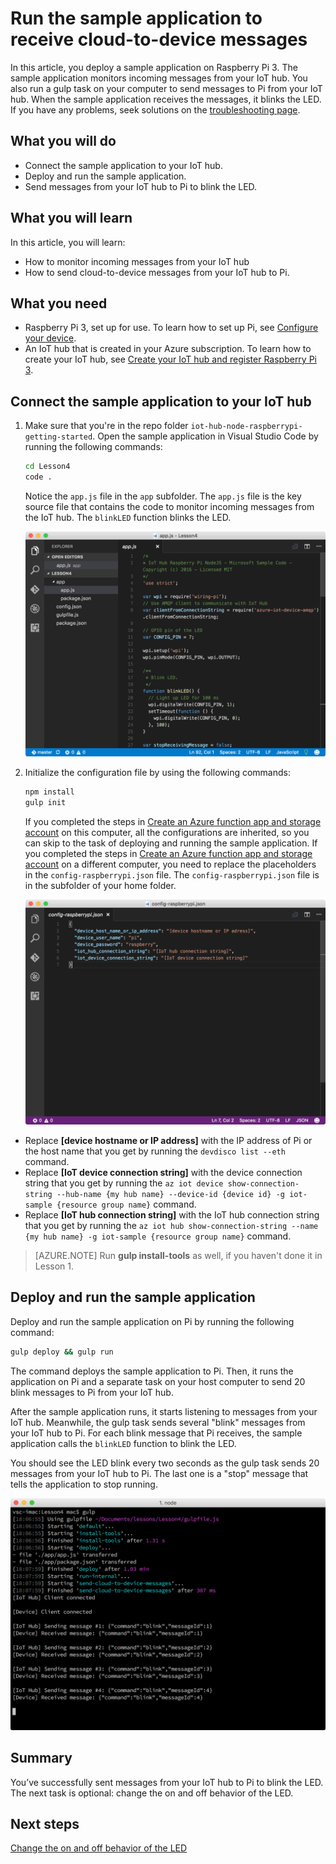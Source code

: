 ﻿<properties
    pageTitle="Run the sample application to receive cloud-to-device messages | Azure"
    description="The sample application runs on Pi and monitors incoming messages from your IoT hub. A new gulp task sends messages to Pi from your IoT hub to blink the LED."
    services="iot-hub"
    documentationcenter=""
    author="shizn"
    manager="timlt"
    tags=""
    keywords="cloud to device, message from cloud" />
<tags
    ms.assetid="6ae6539e-1163-4490-8d72-fdf7803e3054"
    ms.service="iot-hub"
    ms.devlang="node"
    ms.topic="article"
    ms.tgt_pltfrm="na"
    ms.workload="na"
    ms.date="11/28/2016"
    wacn.date=""
    ms.author="xshi" />

# Run the sample application to receive cloud-to-device messages
In this article, you deploy a sample application on Raspberry Pi 3. The sample application monitors incoming messages from your IoT hub. You also run a gulp task on your computer to send messages to Pi from your IoT hub. When the sample application receives the messages, it blinks the LED. If you have any problems, seek solutions on the [troubleshooting page](/documentation/articles/iot-hub-raspberry-pi-kit-node-troubleshooting/).

## What you will do
* Connect the sample application to your IoT hub.
* Deploy and run the sample application.
* Send messages from your IoT hub to Pi to blink the LED.

## What you will learn
In this article, you will learn:
* How to monitor incoming messages from your IoT hub
* How to send cloud-to-device messages from your IoT hub to Pi.

## What you need
* Raspberry Pi 3, set up for use. To learn how to set up Pi, see [Configure your device](/documentation/articles/iot-hub-raspberry-pi-kit-node-lesson1-configure-your-device/).
* An IoT hub that is created in your Azure subscription. To learn how to create your IoT hub, see [Create your IoT hub and register Raspberry Pi 3](/documentation/articles/iot-hub-raspberry-pi-kit-node-lesson2-prepare-azure-iot-hub/).

## Connect the sample application to your IoT hub
1. Make sure that you're in the repo folder `iot-hub-node-raspberrypi-getting-started`. Open the sample application in Visual Studio Code by running the following commands:
   
    ```bash
    cd Lesson4
    code .
    ```
   
    Notice the `app.js` file in the `app` subfolder. The `app.js` file is the key source file that contains the code to monitor incoming messages from the IoT hub. The `blinkLED` function blinks the LED.
   
    ![Repo structure in the sample application](./media/iot-hub-raspberry-pi-lessons/lesson4/repo_structure.png)
2. Initialize the configuration file by using the following commands:
   
    ```bash
    npm install
    gulp init
    ```
   
    If you completed the steps in [Create an Azure function app and storage account](/documentation/articles/iot-hub-raspberry-pi-kit-node-lesson3-deploy-resource-manager-template/) on this computer, all the configurations are inherited, so you can skip to the task of deploying and running the sample application. If you completed the steps in [Create an Azure function app and storage account](/documentation/articles/iot-hub-raspberry-pi-kit-node-lesson3-deploy-resource-manager-template/) on a different computer, you need to replace the placeholders in the `config-raspberrypi.json` file. The `config-raspberrypi.json` file is in the subfolder of your home folder.
   
    ![Contents of the config-raspberrypi.json file](./media/iot-hub-raspberry-pi-lessons/lesson4/config_raspberrypi.png)

* Replace **[device hostname or IP address]** with the IP address of Pi or the host name that you get by running the `devdisco list --eth` command.
* Replace **[IoT device connection string]** with the device connection string that you get by running the `az iot device show-connection-string --hub-name {my hub name} --device-id {device id} -g iot-sample {resource group name}` command.
* Replace **[IoT hub connection string]** with the IoT hub connection string that you get by running the `az iot hub show-connection-string --name {my hub name} -g iot-sample {resource group name}` command.

> [AZURE.NOTE]
> Run **gulp install-tools** as well, if you haven't done it in Lesson 1.

## Deploy and run the sample application
Deploy and run the sample application on Pi by running the following command:

```bash
gulp deploy && gulp run
```

The command deploys the sample application to Pi. Then, it runs the application on Pi and a separate task on your host computer to send 20 blink messages to Pi from your IoT hub.

After the sample application runs, it starts listening to messages from your IoT hub. Meanwhile, the gulp task sends several "blink" messages from your IoT hub to Pi. For each blink message that Pi receives, the sample application calls the `blinkLED` function to blink the LED.

You should see the LED blink every two seconds as the gulp task sends 20 messages from your IoT hub to Pi. The last one is a "stop" message that tells the application to stop running.

![Sample application with gulp command and blink messages](./media/iot-hub-raspberry-pi-lessons/lesson4/gulp_blink.png)

## Summary
You’ve successfully sent messages from your IoT hub to Pi to blink the LED. The next task is optional: change the on and off behavior of the LED.

## Next steps
[Change the on and off behavior of the LED](/documentation/articles/iot-hub-raspberry-pi-kit-node-lesson4-change-led-behavior/)

